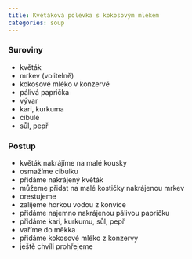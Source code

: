 ```yaml
---
title: Květáková polévka s kokosovým mlékem
categories: soup
---
```


### Suroviny
- květák
- mrkev (volitelně)
- kokosové mléko v konzervě
- pálivá paprička
- vývar
- kari, kurkuma
- cibule
- sůl, pepř

### Postup
- květák nakrájíme na malé kousky
- osmažíme cibulku
- přidáme nakrájený květák 
- můžeme přidat na malé kostičky nakrájenou mrkev
- orestujeme
- zalijeme horkou vodou z konvice
- přidáme najemno nakrájenou pálivou papričku
- přidáme kari, kurkumu, sůl, pepř
- vaříme do měkka
- přidáme kokosové mléko z konzervy
- ještě chvíli prohřejeme
